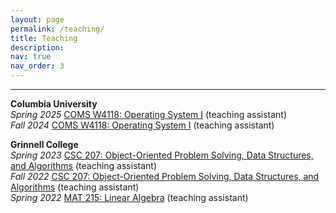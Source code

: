 ```yaml
---
layout: page
permalink: /teaching/
title: Teaching
description:
nav: true
nav_order: 3
---
```


---

**Columbia University**  
_Spring 2025_ [COMS W4118: Operating System I](https://columbia-os.github.io/2025-1/) (teaching assistant)  
_Fall 2024_ [COMS W4118: Operating System I](https://www.cs.columbia.edu/~nieh/teaching/w4118/) (teaching assistant)

**Grinnell College**  
_Spring 2023_ [CSC 207: Object-Oriented Problem Solving, Data Structures, and Algorithms](https://eliott-fernanda.cs.grinnell.edu/home/207_java/) (teaching assistant)  
_Fall 2022_ [CSC 207: Object-Oriented Problem Solving, Data Structures, and Algorithms](https://jimenezp.cs.grinnell.edu/Courses/CSC207/2022Fa/syllabus/) (teaching assistant)  
_Spring 2022_ [MAT 215: Linear Algebra]() (teaching assistant)
